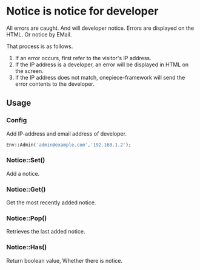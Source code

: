 Notice is notice for developer
===

 All errors are caught. And will developer notice.
 Errors are displayed on the HTML. Or notice by EMail.

 That process is as follows.

 1. If an error occurs, first refer to the visitor's IP address.
 1. If the IP address is a developer, an error will be displayed in HTML on the screen.
 1. If the IP address does not match, onepiece-framework will send the error contents to the developer.

## Usage

### Config

 Add IP-address and email address of developer.

```php
Env::Admin('admin@example.com','192.168.1.2');
```

### Notice::Set()

 Add a notice.

### Notice::Get()

 Get the most recently added notice.

### Notice::Pop()

 Retrieves the last added notice.

### Notice::Has()

 Return boolean value, Whether there is notice.
